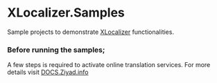 # XLocalizer.Samples
Sample projects to demonstrate [XLocalizer](https://github.com/LazZiya/XLocalizer) functionalities.

### Before running the samples;
A few steps is required to activate online translation services. For more details visit [DOCS.Ziyad.info](http://docs.ziyad.info)
